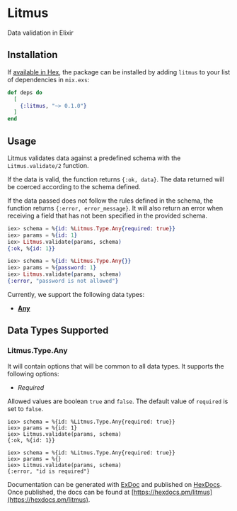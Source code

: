 # Litmus

Data validation in Elixir

## Installation

If [available in Hex](https://hex.pm/docs/publish), the package can be installed
by adding `litmus` to your list of dependencies in `mix.exs`:

```elixir
def deps do
  [
    {:litmus, "~> 0.1.0"}
  ]
end
```

## Usage

Litmus validates data against a predefined schema with the `Litmus.validate/2` function.

If the data is valid, the function returns `{:ok, data}`. The data returned will be coerced according to the schema defined.

If the data passed does not follow the rules defined in the schema, the function returns `{:error, error_message}`. It will also return an error when receiving a field that has not been specified in the provided schema.

```elixir
iex> schema = %{id: %Litmus.Type.Any{required: true}}
iex> params = %{id: 1}
iex> Litmus.validate(params, schema)
{:ok, %{id: 1}}

iex> schema = %{id: %Litmus.Type.Any{}}
iex> params = %{password: 1}
iex> Litmus.validate(params, schema)
{:error, "password is not allowed"}
```

Currently, we support the following data types:

* [**Any**](#module-litmus-type-any)

## Data Types Supported

### Litmus.Type.Any

It will contain options that will be common to all data types. It supports the following options:
  * *Required*

  Allowed values are boolean `true` and `false`. The default value of `required` is set to `false`.

```
iex> schema = %{id: %Litmus.Type.Any{required: true}}
iex> params = %{id: 1}
iex> Litmus.validate(params, schema)
{:ok, %{id: 1}}

iex> schema = %{id: %Litmus.Type.Any{required: true}}
iex> params = %{}
iex> Litmus.validate(params, schema)
{:error, "id is required"}
```

Documentation can be generated with [ExDoc](https://github.com/elixir-lang/ex_doc)
and published on [HexDocs](https://hexdocs.pm). Once published, the docs can
be found at [https://hexdocs.pm/litmus](https://hexdocs.pm/litmus).

